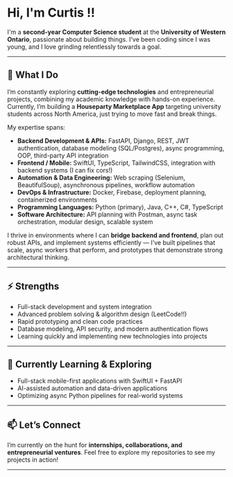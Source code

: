 # Hi, I'm Curtis !!

I'm a **second-year Computer Science student** at the **University of Western Ontario**, passionate about building things. I’ve been coding since I was young, and I love grinding relentlessly towards a goal.

---

## 🔧 What I Do

I’m constantly exploring **cutting-edge technologies** and entrepreneurial projects, combining my academic knowledge with hands-on experience. Currently, I’m building a **Houseparty Marketplace App** targeting university students across North America, just trying to move fast and break things.

My expertise spans:

- **Backend Development & APIs:** FastAPI, Django, REST, JWT authentication, database modeling (SQL/Postgres), async programming, OOP, third-party API integration
- **Frontend / Mobile:** SwiftUI, TypeScript, TailwindCSS, integration with backend systems (I can fix cors!)  
- **Automation & Data Engineering:** Web scraping (Selenium, BeautifulSoup), asynchronous pipelines, workflow automation  
- **DevOps & Infrastructure:** Docker, Firebase, deployment planning, containerized environments
- **Programming Languages:** Python (primary), Java, C++, C#, TypeScript  
- **Software Architecture:** API planning with Postman, async task orchestration, modular design, scalable system 

I thrive in environments where I can **bridge backend and frontend**, plan out robust APIs, and implement systems efficiently — I’ve built pipelines that scale, async workers that perform, and prototypes that demonstrate strong architectural thinking.

---

## ⚡ Strengths

- Full-stack development and system integration  
- Advanced problem solving & algorithm design (LeetCode!!)  
- Rapid prototyping and clean code practices
- Database modeling, API security, and modern authentication flows  
- Learning quickly and implementing new technologies into projects 

---

## 🌱 Currently Learning & Exploring

- Full-stack mobile-first applications with SwiftUI + FastAPI  
- AI-assisted automation and data-driven applications  
- Optimizing async Python pipelines for real-world systems  

---

## 📫 Let’s Connect

I’m currently on the hunt for **internships, collaborations, and entrepreneurial ventures**. Feel free to explore my repositories to see my projects in action! 

---
